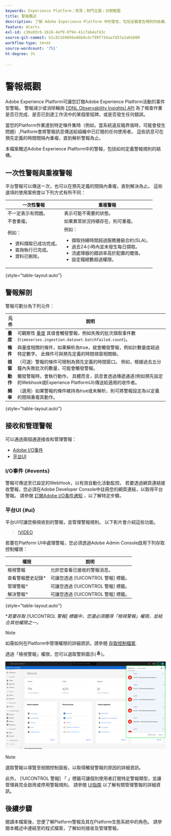 ```yaml
---
keywords: Experience Platform；首頁；熱門主題；日期範圍
title: 警報概述
description: 了解 Adobe Experience Platform 中的警告，包括定義警告規則的結構。
feature: Alerts
exl-id: c38a93c6-1618-4ef9-8f94-41c7ab4af43c
source-git-commit: b1c82169056e66b9cdcf99f73daa7d37a3a01600
workflow-type: tm+mt
source-wordcount: '751'
ht-degree: 3%

---
```


# 警報概觀

Adobe Experience Platform可讓您訂閱Adobe Experience Platform活動的事件型警報。 警報減少或消除輪詢 [[!DNL Observability Insights] API](../api/overview.md) 為了檢查作業是否已完成、是否已到達工作流中的某個里程碑，或是否發生任何錯誤。

當您的Platform作業達到特定條件集時（例如，當系統違反臨界值時，可能會發生問題）,Platform會將警報訊息傳送給組織中已訂閱的任何使用者。 這些訊息可在預先定義的時間間隔內重複，直到解析警報為止。

本檔案概述Adobe Experience Platform中的警報，包括如何定義警報規則的結構。

## 一次性警報與重複警報

平台警報可以傳送一次，也可以在預先定義的間隔內重複，直到解決為止。 這些選項的使用案例會以下列方式有所不同：

| 一次性警報 | 重複警報 |
| --- | --- |
| 不一定表示有問題。 | 表示可能不需要的狀態。 |
| 不會重複。 | 如果異常狀況持續存在，則可重複。 |
| 例如：<ul><li>資料擷取已成功完成。</li><li>查詢執行已完成。</li><li>資料已刪除。</li></ul> | 例如：<ul><li>擷取持續時間超過服務層級合約(SLA)。</li><li>過去24小時內並未發生每日擷取。</li><li>流處理器的錯誤率高於配置的閾值。</li><li>設定檔總數超過權限。</li></ul> |

{style="table-layout:auto"}

## 警報解剖

警報可劃分為下列元件：

| 元件 | 說明 |
| --- | --- |
| **量度** | 可觀察性 [量度](../api/metrics.md#available-metrics) 其值會觸發警報，例如失敗的批次擷取事件數(`timeseries.ingestion.dataset.batchfailed.count`)。 |
| **條件** | 與量度相關的條件，如果解析為true，就會觸發警報，例如計數量度超過特定數字。 此條件可與預先定義的時間視窗相關聯。 |
| **視窗** | （可選）警報的條件可限制為預先定義的時間窗口。 例如，根據過去五分鐘內失敗批次的數量，可能會觸發警報。 |
| **動作** | 觸發警報時，會執行動作。 具體而言，訊息會透過傳遞通道(例如預先設定的Webhook或Experience PlatformUI)傳送給適用的收件者。 |
| **頻率** | （選用）如果警報的條件維持為true或未解析，則可將警報設定為以定義的間隔重複其動作。 |

{style="table-layout:auto"}

## 接收和管理警報

可以通過兩個通道接收和管理警報：

* [Adobe I/O事件](#events)
* [平台UI](#ui)

### I/O事件 {#events}

警報可傳送至已設定的WebHook，以有效自動化活動監控。 若要透過網頁連結接收警報，您必須在Adobe Developer Console中註冊您的網頁連結，以取得平台警報。 請參閱 [訂閱Adobe I/O事件通知](./subscribe.md) ，以了解特定步驟。

### 平台UI {#ui}

平台UI可讓您檢視收到的警報，並管理警報規則。 以下影片會介紹這些功能。

>[!VIDEO](https://video.tv.adobe.com/v/336218?quality=12&learn=on)

若要在Platform UI中處理警報，您必須透過Adobe Admin Console啟用下列存取控制權限：

| 權限 | 說明 |
| --- | --- |
| 檢視警報 | 允許您查看已接收的警報消息。 |
| 查看警報歷史記錄* | 可讓您透過 [!UICONTROL 警報] 標籤。 |
| 管理警報* | 可讓您透過 [!UICONTROL 警報] 標籤。 |
| 解決警報* | 可讓您透過 [!UICONTROL 警報] 標籤。 |

{style="table-layout:auto"}

**若要存取 [!UICONTROL 警報] 標籤中，您還必須獲得「檢視警報」權限，並結合其他權限之一。*

>[!NOTE]
>
>如需如何在Platform中管理權限的詳細資訊，請參閱 [存取控制檔案](../../access-control/ui/overview.md).

透過「檢視警報」權限，您可以選取警鈴圖示(![鐘錶徵圖](../images/alerts/overview/icon.png))。

![](../images/alerts/overview/ui.png)

>[!NOTE]
>
> 選取警報以導覽至相關控制面板，以取得觸發警報的原因的詳細資訊。

此外， [!UICONTROL 警報] 「 」標籤可讓個別使用者訂閱特定警報類型，並讓管理員完全啟用或停用警報規則。 請參閱 [UI指南](./ui.md) 以了解有關管理警報的詳細資訊。

## 後續步驟

閱讀本檔案後，您便了解Platform警報及其在Platform生態系統中的角色。 請參閱本概述中連結至的程式檔案，了解如何接收及管理警報。
